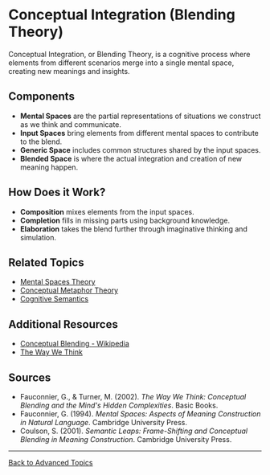 # Conceptual Integration (Blending Theory)

Conceptual Integration, or Blending Theory, is a cognitive process where elements from different scenarios merge into a single mental space, creating new meanings and insights.

## Components

- **Mental Spaces** are the partial representations of situations we construct as we think and communicate.
- **Input Spaces** bring elements from different mental spaces to contribute to the blend.
- **Generic Space** includes common structures shared by the input spaces.
- **Blended Space** is where the actual integration and creation of new meaning happen.

## How Does it Work?

- **Composition** mixes elements from the input spaces.
- **Completion** fills in missing parts using background knowledge.
- **Elaboration** takes the blend further through imaginative thinking and simulation.

## Related Topics

- [Mental Spaces Theory](../Mental-Spaces-Theory.md)
- [Conceptual Metaphor Theory](../Conceptual-Metaphor-Theory.md)
- [Cognitive Semantics](../Cognitive-Semantics.md)

## Additional Resources

- [Conceptual Blending - Wikipedia](https://en.wikipedia.org/wiki/Conceptual_blending)
- [The Way We Think](https://www.sciencedirect.com/science/article/pii/S0388000199000038)

## Sources

- Fauconnier, G., & Turner, M. (2002). *The Way We Think: Conceptual Blending and the Mind's Hidden Complexities*. Basic Books.
- Fauconnier, G. (1994). *Mental Spaces: Aspects of Meaning Construction in Natural Language*. Cambridge University Press.
- Coulson, S. (2001). *Semantic Leaps: Frame-Shifting and Conceptual Blending in Meaning Construction*. Cambridge University Press.

---

[Back to Advanced Topics](README.md)
